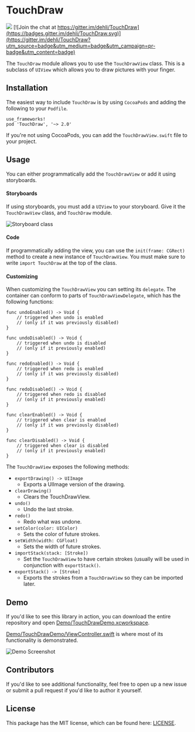 # TouchDraw


[![](https://travis-ci.org/dehli/TouchDraw.svg?branch=master)](https://travis-ci.org/dehli/TouchDraw) [![Join the chat at https://gitter.im/dehli/TouchDraw](https://badges.gitter.im/dehli/TouchDraw.svg)](https://gitter.im/dehli/TouchDraw?utm_source=badge&utm_medium=badge&utm_campaign=pr-badge&utm_content=badge)

The `TouchDraw` module allows you to use the `TouchDrawView` class. This is a subclass of `UIView` which allows you to draw pictures with your finger.

## Installation

The easiest way to include `TouchDraw` is by using `CocoaPods` and adding the following to your `Podfile`.

```
use_frameworks!
pod 'TouchDraw', '~> 2.0'
```

If you're not using CocoaPods, you can add the `TouchDrawView.swift` file to your project.

## Usage

You can either programmatically add the `TouchDrawView` or add it using storyboards.

#### Storyboards

If using storyboards, you must add a `UIView` to your storyboard. Give it the `TouchDrawView` class, and `TouchDraw` module.

![Storyboard class](https://cloud.githubusercontent.com/assets/5856011/14061970/1da011c8-f365-11e5-8362-4bbe956b6152.png)

#### Code

If programmatically adding the view, you can use the `init(frame: CGRect)` method to create a new instance of `TouchDrawView`. You must make sure to write `import TouchDraw` at the top of the class.

#### Customizing

When customizing the `TouchDrawView` you can setting its `delegate`. The container can conform to parts of `TouchDrawViewDelegate`, which has the following functions:

```
func undoEnabled() -> Void {
    // triggered when undo is enabled
    // (only if it was previously disabled)
}
```

```
func undoDisabled() -> Void {
    // triggered when undo is disabled
    // (only if it previously enabled)
}
```

```
func redoEnabled() -> Void {
    // triggered when redo is enabled
    // (only if it was previously disabled)
}
```

```
func redoDisabled() -> Void {
    // triggered when redo is disabled
    // (only if it previously enabled)
}
```

```
func clearEnabled() -> Void {
    // triggered when clear is enabled
    // (only if it was previously disabled)
}
```

```
func clearDisabled() -> Void {
    // triggered when clear is disabled
    // (only if it previously enabled)
}
```

The `TouchDrawView` exposes the following methods:

- `exportDrawing() -> UIImage`
  - Exports a UIImage version of the drawing.
- `clearDrawing()`
  - Clears the TouchDrawView.
- `undo()`
  - Undo the last stroke.
- `redo()`
  - Redo what was undone.
- `setColor(color: UIColor)`
  - Sets the color of future strokes.
- `setWidth(width: CGFloat)`
  - Sets the width of future strokes.
- `importStack(stack: [Stroke])`
  - Set the `TouchDrawView` to have certain strokes (usually will be used in conjunction with `exportStack()`.
- `exportStack() -> [Stroke]`
  - Exports the strokes from a `TouchDrawView` so they can be imported later.

## Demo

If you'd like to see this library in action, you can download the entire repository and open [Demo/TouchDrawDemo.xcworkspace](Demo/TouchDrawDemo.xcworkspace).

[Demo/TouchDrawDemo/ViewController.swift](Demo/TouchDrawDemo/ViewController.swift) is where most of its functionality is demonstrated.

![Demo Screenshot](https://cloud.githubusercontent.com/assets/5856011/13918081/4b2fae7e-ef3b-11e5-96bd-978b62895aa7.png)

## Contributors

If you'd like to see additional functionality, feel free to open up a new issue or submit a pull request if you'd like to author it yourself.

## License

This package has the MIT license, which can be found here: [LICENSE](LICENSE).
